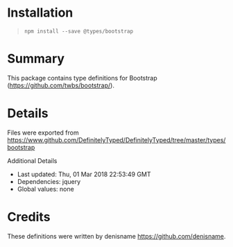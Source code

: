 # Installation
> `npm install --save @types/bootstrap`

# Summary
This package contains type definitions for Bootstrap (https://github.com/twbs/bootstrap/).

# Details
Files were exported from https://www.github.com/DefinitelyTyped/DefinitelyTyped/tree/master/types/bootstrap

Additional Details
 * Last updated: Thu, 01 Mar 2018 22:53:49 GMT
 * Dependencies: jquery
 * Global values: none

# Credits
These definitions were written by denisname <https://github.com/denisname>.
